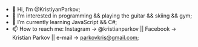 - 👋 Hi, I’m @KristiyanParkov;
- 👀 I’m interested in programming && playing the guitar && skiing && gym;
- 🌱 I’m currently learning JavaScript && C#;
- 📫 How to reach me: Instagram -> @kristianparkov || Facebook -> Kristian Parkov || e-mail -> parkovkris@gmail.com;

<!---
KristiyanParkov/KristiyanParkov is a ✨ special ✨ repository because its `README.md` (this file) appears on your GitHub profile.
You can click the Preview link to take a look at your changes.
--->
